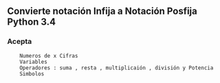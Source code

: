 
<h2>Convierte notación Infija a Notación Posfija
Python 3.4 </h2>
<h3>Acepta</h3>
	
    	Numeros de x Cifras
    	Variables
    	Operadores : suma , resta , multiplicaión , división y Potencia
    	Simbolos
	

